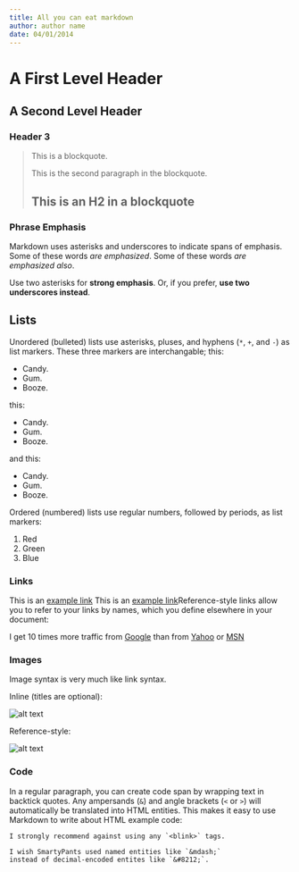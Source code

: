 ```yaml
---
title: All you can eat markdown
author: author name
date: 04/01/2014
---
```



 A First Level Header
 ====================
    
A Second Level Header
---------------------

### Header 3

> This is a blockquote.
> 
> This is the second paragraph in the blockquote.
>
> ## This is an H2 in a blockquote

### Phrase Emphasis ###

Markdown uses asterisks and underscores to indicate spans of emphasis.
Some of these words *are emphasized*.
Some of these words _are emphasized also_.
    
Use two asterisks for **strong emphasis**.
Or, if you prefer, __use two underscores instead__.

## Lists ##

Unordered (bulleted) lists use asterisks, pluses, and hyphens (`*`,
`+`, and `-`) as list markers. These three markers are
interchangable; this:

*   Candy.
*   Gum.
*   Booze.

this:

+   Candy.
+   Gum.
+   Booze.

and this:

-   Candy.
-   Gum.
-   Booze.


Ordered (numbered) lists use regular numbers, followed by periods, as
list markers:

1.  Red
2.  Green
3.  Blue

### Links ###

This is an [example link](http://example.com/)
This is an [example link](http://example.com/ "With a Title")Reference-style links allow you to refer to your links by names, which
you define elsewhere in your document:

I get 10 times more traffic from [Google][1] than from [Yahoo][2] or [MSN][3]

[1]: http://google.com/        "Google"
[2]: http://search.yahoo.com/  "Yahoo Search"
[3]: http://search.msn.com/    "MSN Search"

### Images ###

Image syntax is very much like link syntax.

Inline (titles are optional):

![alt text](images/img.jpg "Title")

Reference-style:

![alt text][id]

[id]: /images/img.jpg "Title"

### Code ###

In a regular paragraph, you can create code span by wrapping text in
backtick quotes. Any ampersands (`&`) and angle brackets (`<` or
`>`) will automatically be translated into HTML entities. This makes
it easy to use Markdown to write about HTML example code:

    I strongly recommend against using any `<blink>` tags.

    I wish SmartyPants used named entities like `&mdash;`
    instead of decimal-encoded entites like `&#8212;`.


